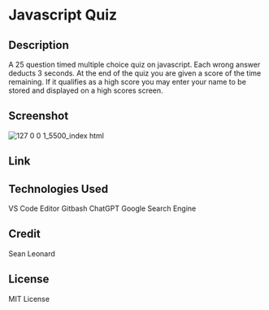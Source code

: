 # Javascript Quiz

## Description

A 25 question timed multiple choice quiz on javascript.
Each wrong answer deducts 3 seconds.
At the end of the quiz you are given a score
of the time remaining.  If it qualifies as a high
score you may enter your name to be stored and
displayed on a high scores screen.

## Screenshot

![127 0 0 1_5500_index html](https://user-images.githubusercontent.com/122305724/223310514-ae2d27ed-8866-4e87-8c0e-303babe6379d.png)

## Link

## Technologies Used

VS Code Editor
Gitbash
ChatGPT
Google Search Engine

## Credit

Sean Leonard

## License

MIT License
